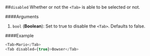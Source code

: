 ##`disabled`
Whether or not the `<Tab>` is able to be selected or not.

####Arguments
1. `bool` (__Boolean__): Set to true to disable the `<Tab>`. Defaults to false.

####Example
```javascript
<Tab>Mario</Tab>
<Tab disabled={true}>Bowser</Tab>
```